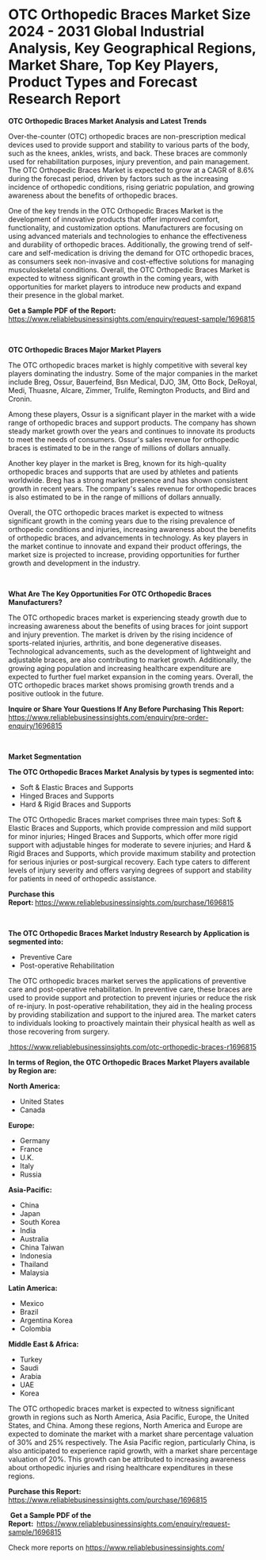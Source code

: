 <p><h1>OTC Orthopedic Braces Market Size 2024 - 2031 Global Industrial Analysis, Key Geographical Regions, Market Share, Top Key Players, Product Types and Forecast Research Report</h1></p><p><strong>OTC Orthopedic Braces Market Analysis and Latest Trends</strong></p>
<p><p>Over-the-counter (OTC) orthopedic braces are non-prescription medical devices used to provide support and stability to various parts of the body, such as the knees, ankles, wrists, and back. These braces are commonly used for rehabilitation purposes, injury prevention, and pain management. The OTC Orthopedic Braces Market is expected to grow at a CAGR of 8.6% during the forecast period, driven by factors such as the increasing incidence of orthopedic conditions, rising geriatric population, and growing awareness about the benefits of orthopedic braces.</p><p>One of the key trends in the OTC Orthopedic Braces Market is the development of innovative products that offer improved comfort, functionality, and customization options. Manufacturers are focusing on using advanced materials and technologies to enhance the effectiveness and durability of orthopedic braces. Additionally, the growing trend of self-care and self-medication is driving the demand for OTC orthopedic braces, as consumers seek non-invasive and cost-effective solutions for managing musculoskeletal conditions. Overall, the OTC Orthopedic Braces Market is expected to witness significant growth in the coming years, with opportunities for market players to introduce new products and expand their presence in the global market.</p></p>
<p><strong>Get a Sample PDF of the Report:&nbsp;</strong> <a href="https://www.reliablebusinessinsights.com/enquiry/request-sample/1696815">https://www.reliablebusinessinsights.com/enquiry/request-sample/1696815</a></p>
<p>&nbsp;</p>
<p><strong>OTC Orthopedic Braces Major Market Players</strong></p>
<p><p>The OTC orthopedic braces market is highly competitive with several key players dominating the industry. Some of the major companies in the market include Breg, Ossur, Bauerfeind, Bsn Medical, DJO, 3M, Otto Bock, DeRoyal, Medi, Thuasne, Alcare, Zimmer, Trulife, Remington Products, and Bird and Cronin.</p><p>Among these players, Ossur is a significant player in the market with a wide range of orthopedic braces and support products. The company has shown steady market growth over the years and continues to innovate its products to meet the needs of consumers. Ossur's sales revenue for orthopedic braces is estimated to be in the range of millions of dollars annually.</p><p>Another key player in the market is Breg, known for its high-quality orthopedic braces and supports that are used by athletes and patients worldwide. Breg has a strong market presence and has shown consistent growth in recent years. The company's sales revenue for orthopedic braces is also estimated to be in the range of millions of dollars annually.</p><p>Overall, the OTC orthopedic braces market is expected to witness significant growth in the coming years due to the rising prevalence of orthopedic conditions and injuries, increasing awareness about the benefits of orthopedic braces, and advancements in technology. As key players in the market continue to innovate and expand their product offerings, the market size is projected to increase, providing opportunities for further growth and development in the industry.</p></p>
<p>&nbsp;</p>
<p><strong>What Are The Key Opportunities For OTC Orthopedic Braces Manufacturers?</strong></p>
<p><p>The OTC orthopedic braces market is experiencing steady growth due to increasing awareness about the benefits of using braces for joint support and injury prevention. The market is driven by the rising incidence of sports-related injuries, arthritis, and bone degenerative diseases. Technological advancements, such as the development of lightweight and adjustable braces, are also contributing to market growth. Additionally, the growing aging population and increasing healthcare expenditure are expected to further fuel market expansion in the coming years. Overall, the OTC orthopedic braces market shows promising growth trends and a positive outlook in the future.</p></p>
<p><strong>Inquire or Share Your Questions If Any Before Purchasing This Report:</strong> <a href="https://www.reliablebusinessinsights.com/enquiry/pre-order-enquiry/1696815">https://www.reliablebusinessinsights.com/enquiry/pre-order-enquiry/1696815</a></p>
<p>&nbsp;</p>
<p><strong>Market Segmentation</strong></p>
<p><strong>The OTC Orthopedic Braces Market Analysis by types is segmented into:</strong></p>
<p><ul><li>Soft & Elastic Braces and Supports</li><li>Hinged Braces and Supports</li><li>Hard & Rigid Braces and Supports</li></ul></p>
<p><p>The OTC Orthopedic Braces market comprises three main types: Soft & Elastic Braces and Supports, which provide compression and mild support for minor injuries; Hinged Braces and Supports, which offer more rigid support with adjustable hinges for moderate to severe injuries; and Hard & Rigid Braces and Supports, which provide maximum stability and protection for serious injuries or post-surgical recovery. Each type caters to different levels of injury severity and offers varying degrees of support and stability for patients in need of orthopedic assistance.</p></p>
<p><strong>Purchase this Report:&nbsp;</strong><a href="https://www.reliablebusinessinsights.com/purchase/1696815">https://www.reliablebusinessinsights.com/purchase/1696815</a></p>
<p>&nbsp;</p>
<p><strong>The OTC Orthopedic Braces Market Industry Research by Application is segmented into:</strong></p>
<p><ul><li>Preventive Care</li><li>Post-operative Rehabilitation</li></ul></p>
<p><p>The OTC orthopedic braces market serves the applications of preventive care and post-operative rehabilitation. In preventive care, these braces are used to provide support and protection to prevent injuries or reduce the risk of re-injury. In post-operative rehabilitation, they aid in the healing process by providing stabilization and support to the injured area. The market caters to individuals looking to proactively maintain their physical health as well as those recovering from surgery.</p></p>
<p><a href="https://www.reliablebusinessinsights.com/otc-orthopedic-braces-r1696815">&nbsp;https://www.reliablebusinessinsights.com/otc-orthopedic-braces-r1696815</a></p>
<p><strong>In terms of Region, the OTC Orthopedic Braces Market Players available by Region are:</strong></p>
<p>
    <p> <strong> North America: </strong>
        <ul>
            <li>United States</li>
            <li>Canada</li>
        </ul>
        </p> 
    <p> <strong> Europe: </strong>
        <ul>
            <li>Germany</li>
            <li>France</li>
            <li>U.K.</li>
            <li>Italy</li>
            <li>Russia</li>
        </ul>
        </p> 
    <p> <strong> Asia-Pacific: </strong>
        <ul>
            <li>China</li>
            <li>Japan</li>
            <li>South Korea</li>
            <li>India</li>
            <li>Australia</li>
            <li>China Taiwan</li>
            <li>Indonesia</li>
            <li>Thailand</li>
            <li>Malaysia</li>
        </ul>
        </p> 
    <p> <strong> Latin America: </strong>
        <ul>
            <li>Mexico</li>
            <li>Brazil</li>
            <li>Argentina Korea</li>
            <li>Colombia</li>
        </ul>
        </p> 
    <p> <strong> Middle East & Africa: </strong>
        <ul>
            <li>Turkey</li>
            <li>Saudi</li>
            <li>Arabia</li>
            <li>UAE</li>
            <li>Korea</li>
        </ul>
    </p>
    </p>
<p><p>The OTC orthopedic braces market is expected to witness significant growth in regions such as North America, Asia Pacific, Europe, the United States, and China. Among these regions, North America and Europe are expected to dominate the market with a market share percentage valuation of 30% and 25% respectively. The Asia Pacific region, particularly China, is also anticipated to experience rapid growth, with a market share percentage valuation of 20%. This growth can be attributed to increasing awareness about orthopedic injuries and rising healthcare expenditures in these regions.</p></p>
<p><strong>Purchase this Report: </strong><a href="https://www.reliablebusinessinsights.com/purchase/1696815">https://www.reliablebusinessinsights.com/purchase/1696815</a></p>
<p>&nbsp;<strong>Get a Sample PDF of the Report:&nbsp;&nbsp;</strong><a href="https://www.reliablebusinessinsights.com/enquiry/request-sample/1696815">https://www.reliablebusinessinsights.com/enquiry/request-sample/1696815</a></p>
<p><strong></strong></p>
<p>Check more reports on <a href="https://www.reliablebusinessinsights.com/">https://www.reliablebusinessinsights.com/</a></p>